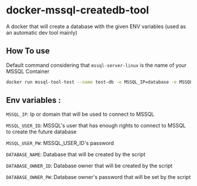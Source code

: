 
# docker-mssql-createdb-tool

A docker that will create a database with the given ENV variables (used as an automatic dev tool mainly)

  
  

## How To use
  
Default command considering that `mssql-server-linux` is the name of your MSSQL Container

```sh
docker run mssql-tool-test --name test-db -e MSSQL_IP=database -e MSSQL_USER_ID=sa -e MSSQL_USER_PW=DevNos#2018 -e DATABASE_NAME=anothersharp DATABASE_OWNER_ID=anothersharp_user DATABASE_OWNER_PW=another_pass123 --link database:mssql-server-linux
```

  

## Env variables :

`MSSQL_IP`: Ip or domain that will be used to connect to MSSQL

`MSSQL_USER_ID`: MSSQL's user that has enough rights to connect to MSSQL to create the future database

`MSSQL_USER_PW`: MSSQL_USER_ID's password
 
`DATABASE_NAME`: Database that will be created by the script

`DATABASE_OWNER_ID`: Database owner that will be created by the script

`DATABASE_OWNER_PW`: Database owner's password that will be set by the script
